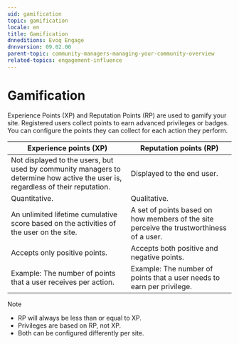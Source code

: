 ```yaml
---
uid: gamification
topic: gamification
locale: en
title: Gamification
dnneditions: Evoq Engage
dnnversion: 09.02.00
parent-topic: community-managers-managing-your-community-overview
related-topics: engagement-influence
---
```


# Gamification

Experience Points (XP) and Reputation Points (RP) are used to gamify your site. Registered users collect points to earn advanced privileges or badges. You can configure the points they can collect for each action they perform.

|**Experience points (XP)**|**Reputation points (RP)**|
|---|---|
|Not displayed to the users, but used by community managers to determine how active the user is, regardless of their reputation.|Displayed to the end user.|
|Quantitative.|Qualitative.|
|An unlimited lifetime cumulative score based on the activities of the user on the site.|A set of points based on how members of the site perceive the trustworthiness of a user.|
|Accepts only positive points.|Accepts both positive and negative points.|
|Example: The number of points that a user receives per action.|Example: The number of points that a user needs to earn per privilege.|

> [!Note]
> *   RP will always be less than or equal to XP.
> *   Privileges are based on RP, not XP.
> *   Both can be configured differently per site.